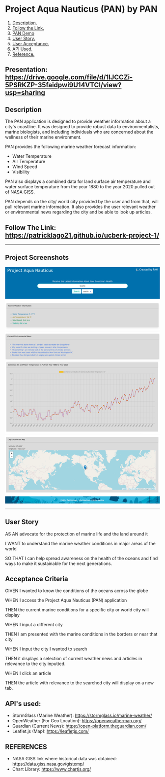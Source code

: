# Project Aqua Nauticus (PAN) by PAN

1. [ Description. ](#desc)
2. [ Follow the Link. ](#urlz)
3. [ PAN Demo ](#demo)
4. [ User Story. ](#story)
5. [ User Acceptance. ](#ac)
6. [ API Used. ](#api)
7. [ Reference. ](#ref)

## Presentation: https://drive.google.com/file/d/1lJCCZi-5PSRKZP-35faidpwi9U14VTCl/view?usp=sharing

<a name="desc"></a>
## Description

The PAN application is designed to provide weather information about a city's coastline. It was designed to provide robust data to environmentalists, marine biologists, and including individuals who are concerned about the wellness of their marine environment. 

PAN provides the following marine weather forecast information:

  - Water Temperature
  - Air Temperature
  - Wind Speed
  - Visibility

PAN also displays a combined data for land surface air temperature and water surface temperature from the year 1880 to the year 2020 pulled out of NASA GISS.

PAN depends on the city/ world city provided by the user and from that, will pull relevant marine information. It also provides the user relevant weather or environmental news regarding the city and be able to look up articles.

<a name="urlz"></a>
## Follow The Link: https://patricklago21.github.io/ucberk-project-1/

*****************

<a name="demo"></a>
## Project Screenshots 
<img src="https://raw.githubusercontent.com/patricklago21/ucberk-project-1/main/assets/images/Screen%20Shot%202021-05-05%20at%206.04.55%20PM.png"/>
<img src="https://raw.githubusercontent.com/patricklago21/ucberk-project-1/main/assets/images/Screen%20Shot%202021-05-05%20at%206.05.23%20PM.png"/>
<img src="https://raw.githubusercontent.com/patricklago21/ucberk-project-1/main/assets/images/Screen%20Shot%202021-05-05%20at%206.05.33%20PM.png"/>
<img src="https://raw.githubusercontent.com/patricklago21/ucberk-project-1/main/assets/images/Screen%20Shot%202021-05-05%20at%206.05.48%20PM.png"/>

*****************

<a name="story"></a>
## User Story
AS AN advocate for the protection of marine life and the land around it

I WANT to understand the marine weather conditions in major areas of the world

SO THAT I can help spread awareness on the health of the oceans and find ways to make it sustainable for the next generations.

<a name="ac"></a>
## Acceptance Criteria

GIVEN I wanted to know the conditions of the oceans across the globe

WHEN I access the Project Aqua Nauticus (PAN) application

THEN the current marine conditions for a specific city or world city will display

WHEN I input a different city

THEN I am presented with the marine conditions in the borders or near that city

WHEN I input the city I wanted to search

THEN it displays a selection of current weather news and articles in relevance to the city inputted. 

WHEN I click an article 

THEN the article with relevance to the searched city will display on a new tab.

<a name="api"></a>
## API's used: 
- StormGlass (Marine Weather): https://stormglass.io/marine-weather/
- OpenWeather (For Geo Location): https://openweathermap.org/
- Guardian (Current News): https://open-platform.theguardian.com/
- Leaflet.js (Map): https://leafletjs.com/

<a name="ref"></a>
## REFERENCES

- NASA GISS link where historical data was obtained: https://data.giss.nasa.gov/gistemp/
- Chart Library: https://www.chartjs.org/





